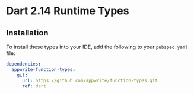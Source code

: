 # Dart 2.14 Runtime Types

## Installation
To install these types into your IDE, add the following to your `pubspec.yaml` file:
```yaml
dependencies:
  appwrite-function-types:
    git: 
      url: https://github.com/appwrite/function-types.git
      ref: dart
```